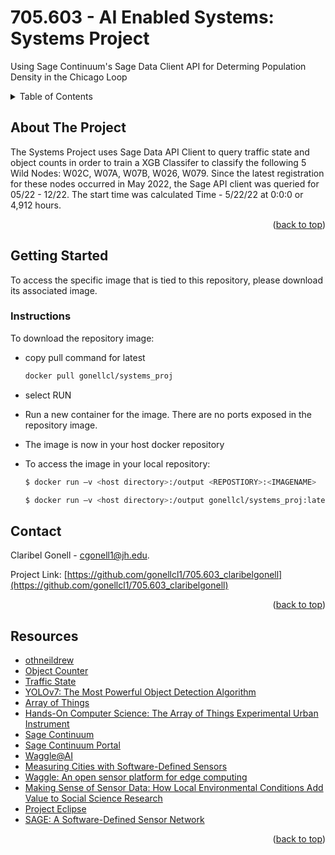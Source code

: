 # 705.603 - AI Enabled Systems: Systems Project
Using Sage Continuum's Sage Data Client API for Determing Population Density in the Chicago Loop


<!-- Improved compatibility of back to top link: See: https://github.com/othneildrew/Best-README-Template/pull/73 -->
<a name="readme-top"></a>
<!--
*** Thanks for checking out the Best-README-Template. If you have a suggestion
*** that would make this better, please fork the repo and create a pull request
*** or simply open an issue with the tag "enhancement".
*** Don't forget to give the project a star!
*** Thanks again! Now go create something AMAZING! :D
-->



<!-- TABLE OF CONTENTS -->
<details>
  <summary>Table of Contents</summary>
  <ol>
    <li>
      <a href="#about-the-project">About The Project</a>
    </li>
    <li>
      <a href="#getting-started">Getting Started</a>
      <ul>
        <li><a href="#instructions">Instructions</a></li>
      </ul>
    </li>
    <li><a href="#contact">Contact</a></li>
    <li><a href="#acknowledgments">Acknowledgments</a></li>
  </ol>
</details>


<!-- ABOUT THE PROJECT -->
## About The Project

The Systems Project uses Sage Data API Client to query traffic state and object counts in order to train a XGB Classifer to classify the following  5 Wild Nodes: W02C, W07A, W07B, W026, W079. Since the latest registration for these nodes occurred in May 2022, the Sage API client was queried for 05/22 - 12/22. The start time was calculated Time - 5/22/22 at 0:0:0 or 4,912 hours.  

<p align="right">(<a href="#readme-top">back to top</a>)</p>


<!-- GETTING STARTED -->
## Getting Started

To access the specific image that is tied to this repository, please download its associated image. 

<!-- INSTRUCTIONS -->

### Instructions

To download the repository image: 
* copy pull command for latest
  ```sh
  docker pull gonellcl/systems_proj
  ```
* select RUN
* Run a new container for the image. There are no ports exposed in the repository image. 
* The image is now in your host docker repository

* To access the image in your local repository: 
  ```sh
  $ docker run –v <host directory>:/output <REPOSTIORY>:<IMAGENAME>
  ```
   ```sh
  $ docker run –v <host directory>:/output gonellcl/systems_proj:latest
  ```

<!-- CONTACT -->
## Contact

Claribel Gonell  - cgonell1@jh.edu.

Project Link: [https://github.com/gonellcl1/705.603_claribelgonell](https://github.com/gonellcl1/705.603_claribelgonell)

<p align="right">(<a href="#readme-top">back to top</a>)</p>



<!-- ACKNOWLEDGMENTS -->
## Resources

* [othneildrew](https://github.com/othneildrew/Best-README-Template/blob/master/BLANK_README.md)
* [Object Counter](https://github.com/waggle-sensor/plugin-objectcounter)
* [Traffic State](https://portal.sagecontinuum.org/apps/app/seonghapark/traffic-state)
* [YOLOv7: The Most Powerful Object Detection Algorithm](https://viso.ai/deep-learning/yolov7-guide/)
* [Array of Things](https://arrayofthings.github.io/index.html)
* [Hands-On Computer Science: The Array of Things Experimental Urban Instrument](https://ieeexplore.ieee.org/abstract/document/9734773)
* [Sage Continuum](https://sagecontinuum.org/) 
* [Sage Continuum Portal](https://portal.sagecontinuum.org/nodes) 
* [Waggle@AI](https://docs.waggle-edge.ai/docs/about/overview)
* [Measuring Cities with Software-Defined Sensors](https://ieeexplore.ieee.org/abstract/document/9241512)
* [Waggle: An open sensor platform for edge computing](https://ieeexplore.ieee.org/abstract/document/7808975)
* [Making Sense of Sensor Data: How Local Environmental Conditions Add Value to Social Science Research](https://journals.sagepub.com/doi/abs/10.1177/0894439320920601)
* [Project Eclipse](https://www.microsoft.com/en-us/research/project/project-eclipse/)
* [SAGE: A Software-Defined Sensor Network](https://www.anl.gov/mcs/sage-a-softwaredefined-sensor-network)












<p align="right">(<a href="#readme-top">back to top</a>)</p>

